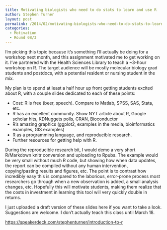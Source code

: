 ```yaml
---
title: Motivating biologists who need to do stats to learn and use R
author: Stephen Turner
layout: post
permalink: /2014/02/motivating-biologists-who-need-to-do-stats-to-learn-and-use-r/
categories:
  - Motivation
  - Round 08/3
---
```

I&#8217;m picking this topic because it&#8217;s something I&#8217;ll actually be doing for a workshop next month, and this assignment motivated me to get working on it. I&#8217;ve partnered with the Health Sciences Library to teach a ~3-hour workshop on R. The target audience will be mostly molecular biology grad students and postdocs, with a potential resident or nursing student in the mix.

My plan is to spend at least a half hour up front getting students excited about R, with a couple slides dedicated to each of these points:

*   Cost: R is free (beer, speech). Compare to Matlab, SPSS, SAS, Stata, etc.
*   R has an excellent community. Show NYT article about R, Google scholar hits, KDNuggets polls, CRAN, Bioconductor
*   R&#8217;s amazing graphics (ggplot2, examples in the media, bioinformatics examples, GIS examples)
*   R as a programming language, and reproducible research.
*   Further resources for getting help with R.

During the reproducible research bit, I would demo a very short R/Markdown knitr conversion and uploading to Rpubs. The example would be very small without much R code, but showing how when data updates, the report can be compiled without any human intervention, copying/pasting results and figures, etc. The point is to contrast how incredibly easy this is compared to the laborious, error-prone process most researchers go through when a new observation is added, a small analysis changes, etc. Hopefully this will motivate students, making them realize that the costs in investment in learning this tool will very quickly double in returns.

I just uploaded a draft version of these slides here if you want to take a look. Suggestions are welcome. I don&#8217;t actually teach this class until March 18.

https://speakerdeck.com/stephenturner/introduction-to-r